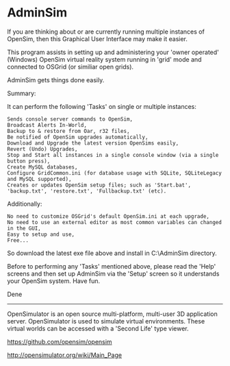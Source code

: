 AdminSim
========
If you are thinking about or are currently running multiple instances of OpenSim, then this Graphical User Interface may make it easier.

This program assists in setting up and administering your 'owner operated' (Windows) OpenSim virtual reality system running in 'grid' mode and connected to OSGrid (or similiar open grids).

AdminSim gets things done easily.

Summary:

It can perform the following 'Tasks' on single or multiple instances:

	Sends console server commands to OpenSim,
	Broadcast Alerts In-World,
	Backup to & restore from Oar, r32 files,
	Be notified of OpenSim upgrades automatically,
	Download and Upgrade the latest version OpenSims easily,
	Revert (Undo) Upgrades,
	Stop and Start all instances in a single console window (via a single button press),
	Create MySQL databases,
	Configure GridCommon.ini (for database usage with SQLite, SQLiteLegacy and MySQL supported),
	Creates or updates OpenSim setup files; such as 'Start.bat', 'backup.txt', 'restore.txt', 'Fullbackup.txt' (etc).

Additionally:

	No need to customize OSGrid's default OpenSim.ini at each upgrade,
	No need to use an external editor as most common variables can changed in the GUI,
	Easy to setup and use,
	Free...

So download the latest exe file above and install in C:\AdminSim directory.

Before to performing any 'Tasks' mentioned above, please read the 'Help' screens and then set up AdminSim via the 'Setup' screen so it understands your OpenSim system.
Have fun.

Dene

----------------------

OpenSimulator is an open source multi-platform, multi-user 3D application server. OpenSimulator is used to simulate virtual environments. These virtual worlds can be accessed with a 'Second Life' type viewer.

https://github.com/opensim/opensim

http://opensimulator.org/wiki/Main_Page
